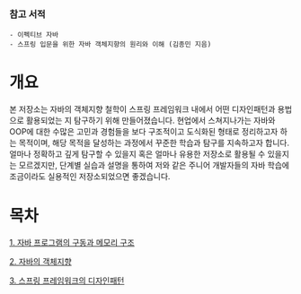 

### 참고 서적
```
- 이펙티브 자바
- 스프링 입문을 위한 자바 객체지향의 원리와 이해 (김종민 지음)
```

# 개요  
본 저장소는 자바의 객체지향 철학이 스프링 프레임워크 내에서 어떤 디자인패턴과 용법으로 활용되었는 지 탐구하기 위해 만들어졌습니다.
현업에서 스쳐지나가는 자바와 OOP에 대한 수많은 고민과 경험들을 보다 구조적이고 도식화된 형태로 정리하고자 하는 목적이며, 해당 목적을 달성하는 과정에서 꾸준한 학습과 탐구를 지속하고자 합니다.   
얼마나 정확하고 깊게 탐구할 수 있을지 혹은 얼마나 유용한 저장소로 활용될 수 있을지는 모르겠지만, 단계별 실습과 설명을 통하여 저와 같은 주니어 개발자들의 자바 학습에 조금이라도 실용적인 저장소되었으면 좋겠습니다.

# 목차
[1. 자바 프로그램의 구동과 메모리 구조]("https://github.com/e-build/java-oop-to-spring/blob/main/concept/java-program-running-and-memory-change.md")

[2. 자바의 객체지향]("https://github.com/e-build/java-oop-to-spring/blob/main/concept/oop-on-java.md")

[3. 스프링 프레임워크의 디자인패턴]("https://github.com/e-build/java-oop-to-spring/blob/main/concept/java-program-running-and-memory-change.md")





